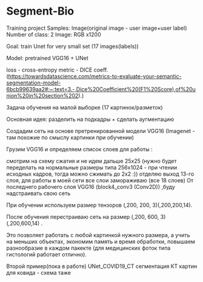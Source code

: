 # Segment-Bio


Training project
Samples: Image(original image - user image+user label) Number of class: 2 Image: RGB x1200

Goal: train Unet for very small set (17 images(labels))

Model: pretrained VGG16 + UNet

loss - cross-entropy metric - DICE coeff. (https://towardsdatascience.com/metrics-to-evaluate-your-semantic-segmentation-model-6bcb99639aa2#:~:text=3.-,Dice%20Coefficient%20(F1%20Score),of%20union%20in%20section%202).)

Задача обучения на малой выборке (17 картинок/разметок)

Основная идея: разделить на подкадры + сделать аугментацию

Создадим сеть на основе претренированной модели VGG16 (Imagenet - там похожие по смыслу картинки при обучении)

Грузим VGG16 и определяем список слоев для работы :

смотрим на схему сжатия и не идем дальше 25х25 (нужно будет переделать на нормальные размеры типа 256х1024 - при чтении исходных кадров, тогда можно сжимать до 2х2 :))
отделяю выход 13-го слоя, для работы в моей сети
все слои замораживаю (все 18 слоев)
От последнего рабочего слоя VGG16 (block4_conv3 (Conv2D)) ,буду надстраивать свою сеть

При обучении используем размер тензоров (,200, 200, 3)(,200,200,14).

После обучения перестраиваю сеть на размер (,200, 600, 3)(,200,600,14) .

Это позволяет работать с любой картинкой нужного размера, а учить на меньших объектах, экономим память и время обработки, повышаем разнообразие в каждом пакекте (для медицинских фоток типа гистологий работает отлично).

Второй пример(пока в работе) UNet_COVID19_CT
сегментация КТ картин для ковида - схема таже
